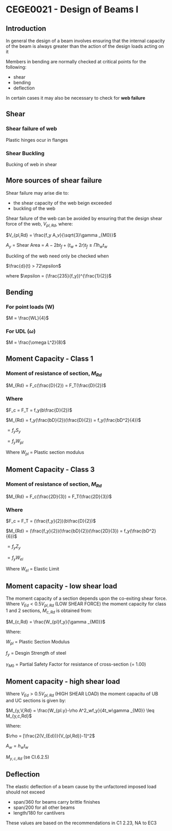 # CEGE0021 - Design of Beams I

## Introduction
In general the design of a beam involves ensuring that the internal capacity of the beam is always greater than the action of the design loads acting on it

Members in bending are normally checked at critical points for the following:
- shear
- bending
- deflection

In certain cases it may also be necessary to check for **web failure**

## Shear
### Shear failure of web
Plastic hinges ocur in flanges

### Shear Buckling
Bucking of web in shear

## More sources of shear failure

Shear failure may arise die to:
- the shear capacity of the web beign exceeded
- buckling of the web

Shear failure of the web can be avoided by ensuring that the design shear force of the web, $V_{pl,Rd}$, where:

$V_{pl,Rd} = \frac{f_y A_v}{\sqrt{3}\gamma _{M0}}$

$A_y$ = Shear Area = $A - 2bt_f + (t_w + 2r)t_f \geq \Pi h_wt_w$


Buckling of the web need only be checked when

$\frac{d}{t} > 72\epsilon$

where $\epsilon = (\frac{235}{f_y})^{\frac{1}{2}}$

## Bending

### For point loads (W)
$M = \frac{WL}{4}$

### For UDL ($\omega$)
$M = \frac{\omega L^2}{8}$

## Moment Capacity - Class 1
### Moment of resistance of section, $M_{Rd}$

$M_{Rd} = F_c(\frac{D}{2}) = F_T(\frac{D}{2})$

### Where

$F_c = F_T = f_y(b\frac{D}{2})$

$M_{Rd} = f_y(\frac{bD}{2})(\frac{D}{2}) = f_y(\frac{bD^2}{4})$

$= f_yS_y$

$= f_yW_{pl}$

Where $W_{pl}$ = Plastic section modulus

## Moment Capacity - Class 3
### Moment of resistance of section, $M_{Rd}$

$M_{Rd} = F_c(\frac{2D}{3}) = F_T(\frac{2D}{3})$

### Where

$F_c = F_T = (\frac{f_y}{2})(b\frac{D}{2})$

$M_{Rd} = (\frac{f_y}{2})(\frac{bD}{2})(\frac{2D}{3}) = f_y(\frac{bD^2}{6})$

$= f_yZ_y$

$= f_yW_{el}$

Where $W_{el}$ = Elastic Limit

## Moment capacity - low shear load
The moment capacity of a section depends upon the co-exiting shear force. Where $V_{Ed} < 0.5V_{pl,Rd}$ (LOW SHEAR FORCE) the moment capacity for class 1 and 2 sections, $M_{c,Rd}$ is obtained from:

$M_{c,Rd} = \frac{W_{pl}f_y}{\gamma _{M0}}$

Where:

$W_{pl}$ = Plastic Section Modulus

$f_y$ = Desgin Strength of steel

$\gamma_{M0}$ = Partial Safety Factor for resistance of cross-section (= 1.00)

## Moment capacity - high shear load
Where $V_{Ed} > 0.5V_{pl,Rd}$ (HIGH SHEAR LOAD) the moment capacitu of UB and UC sections is given by:

$M_{y,V,Rd} = \frac{W_{pl.y}-\rho A^2_wf_y}{4t_w\gamma _{M0}} \leq M_{y,c,Rd}$

Where:

$\rho = [\frac{2(V_{Ed})}{V_{pl,Rd}}-1]^2$

$A_w = h_wt_w$

$M_{y,c,Rd}$ (se CI.6.2.5)

## Deflection
The elastic deflection of a beam cause by the unfactored imposed load should not exceed
- span/360 for beams carry brittle finishes
- span/200 for all other beams
- length/180 for cantilvers

These values are based on the recommendations in C1 2.23, NA to EC3
